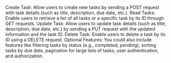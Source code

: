 Create Task: Allow users to create new tasks by sending a POST request with task details (such as title, description, due date, etc.).
Read Tasks: Enable users to retrieve a list of all tasks or a specific task by its ID through GET requests.
Update Task: Allow users to update task details (such as title, description, due date, etc.) by sending a PUT request with the updated information and the task ID.
Delete Task: Enable users to delete a task by its ID using a DELETE request.
Optional Features: You could also include features like filtering tasks by status (e.g., completed, pending), sorting tasks by due date, pagination for large lists of tasks, user authentication, and authorization.